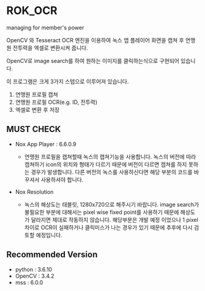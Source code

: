 # ROK_OCR
managing for member's power

OpenCV 와 Tesseract OCR 엔진을 이용하여
녹스 앱 플레이어 화면을 캡쳐 후 연맹원 전투력을 엑셀로 변환시켜 줍니다.

OpenCV로 image search를 하여 원하는 이미지를 클릭하는식으로 구현되어 있습니다.

이 프로그램은 크게 3가지 스텝으로 이루어져 있습니다.

1. 연맹원 프로필 캡쳐
2. 연맹원 프로필 OCR(e.g. ID, 전투력)
3. 엑셀로 변환 후 저장

## MUST CHECK
- Nox App Player : 6.6.0.9
    - 연맹원 프로필을 캡쳐할때 녹스의 캡쳐기능을 사용합니다. 녹스의 버전에 따라 캡쳐하기 icon의 위치와 형태가 다르기 때문에 버전이 다르면 캡쳐를 하지 못하는 경우가 발생합니다. 다른 버전의 녹스를 사용하신다면 해당 부분의 코드를 바꾸셔서 사용하셔야 합니다.

- Nox Resolution
    - 녹스의 해상도는 태블릿, 1280x720으로 해주시기 바랍니다. image search가 불필요한 부분에 대해서는 pixel wise fixed point를 사용하기 때문에 해상도가 달라지면 제대로 작동하지 않습니다. 해당부분은 개발 예정 이었으나 1 pixel 차이로 OCR이 실패하거나 클릭미스가 나는 경우가 있기 때문에 추후에 다시 검토할 예정입니다.


## Recommended Version
- python : 3.6.10
- OpenCV : 3.4.2
- mss : 6.0.0
